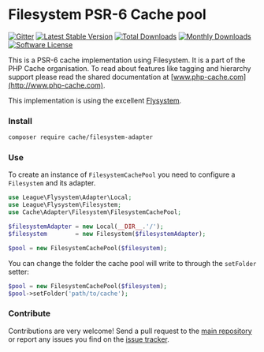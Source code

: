 # Filesystem PSR-6 Cache pool 
[![Gitter](https://badges.gitter.im/php-cache/cache.svg)](https://gitter.im/php-cache/cache?utm_source=badge&utm_medium=badge&utm_campaign=pr-badge)
[![Latest Stable Version](https://poser.pugx.org/cache/filesystem-adapter/v/stable)](https://packagist.org/packages/cache/filesystem-adapter)
[![Total Downloads](https://poser.pugx.org/cache/filesystem-adapter/downloads)](https://packagist.org/packages/cache/filesystem-adapter)
[![Monthly Downloads](https://poser.pugx.org/cache/filesystem-adapter/d/monthly.png)](https://packagist.org/packages/cache/filesystem-adapter)
[![Software License](https://img.shields.io/badge/license-MIT-brightgreen.svg?style=flat-square)](LICENSE)

This is a PSR-6 cache implementation using Filesystem. It is a part of the PHP Cache organisation. To read about 
features like tagging and hierarchy support please read the shared documentation at [www.php-cache.com](http://www.php-cache.com). 

This implementation is using the excellent [Flysystem](http://flysystem.thephpleague.com/).

### Install

```bash
composer require cache/filesystem-adapter
```

### Use

To create an instance of `FilesystemCachePool` you need to configure a `Filesystem` and its adapter. 

```php
use League\Flysystem\Adapter\Local;
use League\Flysystem\Filesystem;
use Cache\Adapter\Filesystem\FilesystemCachePool;

$filesystemAdapter = new Local(__DIR__.'/');
$filesystem        = new Filesystem($filesystemAdapter);

$pool = new FilesystemCachePool($filesystem);
```

You can change the folder the cache pool will write to through the `setFolder` setter:

```php
$pool = new FilesystemCachePool($filesystem);
$pool->setFolder('path/to/cache');
```

### Contribute

Contributions are very welcome! Send a pull request to the [main repository](https://github.com/php-cache/cache) or 
report any issues you find on the [issue tracker](http://issues.php-cache.com).
